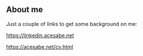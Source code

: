
## About me

Just a couple of links to get some background on me:

https://linkedin.acesabe.net  

https://acesabe.net/cv.html
